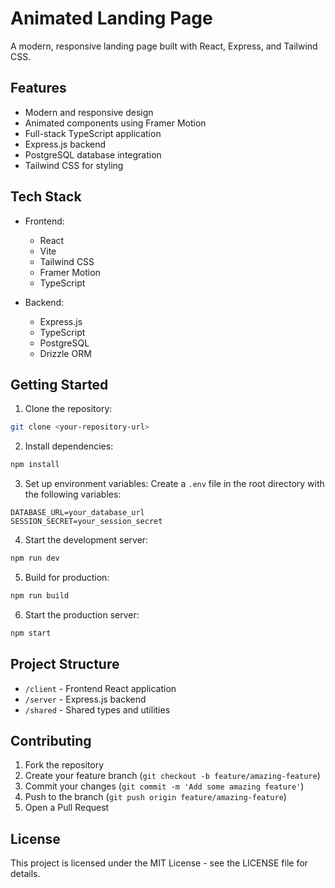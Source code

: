 # Animated Landing Page

A modern, responsive landing page built with React, Express, and Tailwind CSS.

## Features

- Modern and responsive design
- Animated components using Framer Motion
- Full-stack TypeScript application
- Express.js backend
- PostgreSQL database integration
- Tailwind CSS for styling

## Tech Stack

- Frontend:
  - React
  - Vite
  - Tailwind CSS
  - Framer Motion
  - TypeScript

- Backend:
  - Express.js
  - TypeScript
  - PostgreSQL
  - Drizzle ORM

## Getting Started

1. Clone the repository:
```bash
git clone <your-repository-url>
```

2. Install dependencies:
```bash
npm install
```

3. Set up environment variables:
Create a `.env` file in the root directory with the following variables:
```env
DATABASE_URL=your_database_url
SESSION_SECRET=your_session_secret
```

4. Start the development server:
```bash
npm run dev
```

5. Build for production:
```bash
npm run build
```

6. Start the production server:
```bash
npm start
```

## Project Structure

- `/client` - Frontend React application
- `/server` - Express.js backend
- `/shared` - Shared types and utilities

## Contributing

1. Fork the repository
2. Create your feature branch (`git checkout -b feature/amazing-feature`)
3. Commit your changes (`git commit -m 'Add some amazing feature'`)
4. Push to the branch (`git push origin feature/amazing-feature`)
5. Open a Pull Request

## License

This project is licensed under the MIT License - see the LICENSE file for details. 